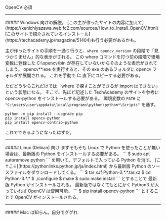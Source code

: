 OpenCV 必須
<hr>
##### Windows 向けの解説。
[この主が作ったサイトの内容に加えて](https://kenichiyazawa.web.fc2.com/sources/How_to_Install_OpenCV.html)
[このサイトで紹介されているインストール](https://techacademy.jp/magazine/51404)も行う必要があるかも。

主が作ったサイトの手順を一通り行うと、```where opencv_version``` の段階で「見つかりません」的な表示がされる。
この where コマンドを打つ前の段階で環境変数に登録した C:\opencv\bin が存在していないからそのような表示がされてしまう。
opencv**.exe を実行すると、その exe のあるフォルダに opencv フォルダが展開される。
これを手動で C: 直下にコピーする必要がある。

ただどうやらこれだけでは「where で探すことができるが import はできない」という状態になる。
そこで、先ほど記述した TechAcademy のサイトを参考に opencv-python をインストールする必要がある。
環境変数の ```PATH``` に ```"C:\users\user\appdata\local\programs\python\python*\Scripts"``` を通す。
```
python -m pip install --upgrade pip
pip install opencv-python
pip install opencv-contrib-python
```
これでできるようになったはずだ。 
<hr>
##### Linux (Debian) 向け
まずそもそも Linux で Python を使ったことが無い場合は、最新版の Python をインストールする必要がある。
```
$ sudo apt autoremove python
```
を用いて、デフォルトで入っている Python を消す。
[こ↑こ↓](https://pythonlinks.python.jp/ja/index.html) から最新版 Python のソースファイルをダウンロードしてくる。
```
$ tar xJf Python-3.*.*.tar.xz
$ cd Python-3.*.*
$ ./configure
$ make
$ sudo make install
```
とすることで 最新版 Python がインストールされる。
最新版ではなくてもとにかく Python3 が入っていれば OpenCV は使用可能。
```
$ pip install opencv-python
```
とすることで OpenCV がインストールされる。

<hr>
##### Mac は知らん。自分でググれ
